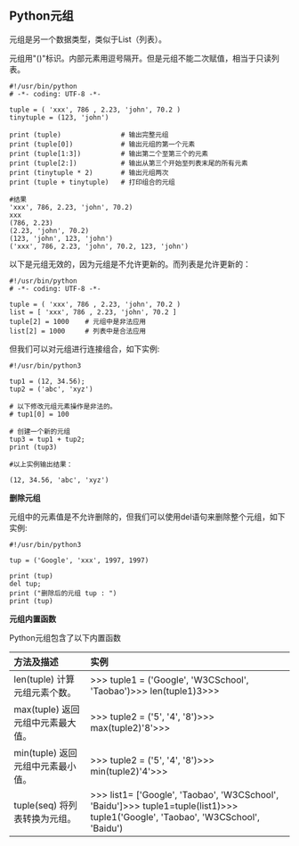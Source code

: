 ## Python元组

元组是另一个数据类型，类似于List（列表）。

元组用"\(\)"标识。内部元素用逗号隔开。但是元组不能二次赋值，相当于只读列表。

```
#!/usr/bin/python
# -*- coding: UTF-8 -*-

tuple = ( 'xxx', 786 , 2.23, 'john', 70.2 )
tinytuple = (123, 'john')

print (tuple)               # 输出完整元组
print (tuple[0])            # 输出元组的第一个元素
print (tuple[1:3])          # 输出第二个至第三个的元素 
print (tuple[2:])           # 输出从第三个开始至列表末尾的所有元素
print (tinytuple * 2)       # 输出元组两次
print (tuple + tinytuple)   # 打印组合的元组

#结果
'xxx', 786, 2.23, 'john', 70.2)
xxx
(786, 2.23)
(2.23, 'john', 70.2)
(123, 'john', 123, 'john')
('xxx', 786, 2.23, 'john', 70.2, 123, 'john')
```

以下是元组无效的，因为元组是不允许更新的。而列表是允许更新的：

```
#!/usr/bin/python
# -*- coding: UTF-8 -*-

tuple = ( 'xxx', 786 , 2.23, 'john', 70.2 )
list = [ 'xxx', 786 , 2.23, 'john', 70.2 ]
tuple[2] = 1000    # 元组中是非法应用
list[2] = 1000     # 列表中是合法应用
```

但我们可以对元组进行连接组合，如下实例:

```
#!/usr/bin/python3

tup1 = (12, 34.56);
tup2 = ('abc', 'xyz')

# 以下修改元组元素操作是非法的。
# tup1[0] = 100

# 创建一个新的元组
tup3 = tup1 + tup2;
print (tup3)

#以上实例输出结果：

(12, 34.56, 'abc', 'xyz')
```

**删除元组**

元组中的元素值是不允许删除的，但我们可以使用del语句来删除整个元组，如下实例:

```
#!/usr/bin/python3

tup = ('Google', 'xxx', 1997, 1997)

print (tup)
del tup;
print ("删除后的元组 tup : ")
print (tup)
```

**元组内置函数**

Python元组包含了以下内置函数

| 方法及描述 | 实例 |
| :--- | :--- |
| len\(tuple\) 计算元组元素个数。 | &gt;&gt;&gt; tuple1 = \('Google', 'W3CSchool', 'Taobao'\)&gt;&gt;&gt; len\(tuple1\)3&gt;&gt;&gt; |
| max\(tuple\) 返回元组中元素最大值。 | &gt;&gt;&gt; tuple2 = \('5', '4', '8'\)&gt;&gt;&gt; max\(tuple2\)'8'&gt;&gt;&gt; |
| min\(tuple\) 返回元组中元素最小值。 | &gt;&gt;&gt; tuple2 = \('5', '4', '8'\)&gt;&gt;&gt; min\(tuple2\)'4'&gt;&gt;&gt; |
| tuple\(seq\) 将列表转换为元组。 | &gt;&gt;&gt; list1= \['Google', 'Taobao', 'W3CSchool', 'Baidu'\]&gt;&gt;&gt; tuple1=tuple\(list1\)&gt;&gt;&gt; tuple1\('Google', 'Taobao', 'W3CSchool', 'Baidu'\) |



